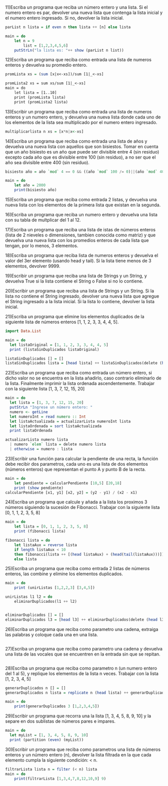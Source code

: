
11)Escriba un programa que reciba un número entero y una lista. 
Si el numero entero es par, devolver una nueva lista que contenga la lista inicial y el numero entero ingresado. Si no, devolver la lista inicial.
```Haskell
parList n lista = if even n then lista ++ [n] else lista

main = do
    let n = 9
        list = [1,2,3,4,5,6]
    putStrLn("la lista es: "++ show (parList n list))
```
12)Escriba un programa que reciba como entrada una lista de numeros enteros y devuelva su promedio entero.
```Haskell
promLista xs = (sum [x|x<-xs])/sum [1|_<-xs]

promLista2 xs = sum xs/sum [1|_<-xs]
main = do
    let lista = [1..10]
    print (promLista lista)
    print (promLista2 lista)
```
13)Escribir un programa que reciba como entrada una lista de numeros enteros y un numero entero,
y devuelva una nueva lista donde cada uno de los elementos de la lista sea multiplicado por el numero entero ingresado.
```Haskell
multiplicarlista n xs = [x*n|x<-xs]
```
14)Escriba un programa que reciba como entrada una lista de años y devuelva una nueva lista con aquellos que son bisiestos. 
Tomar en cuenta que un año bisiesto es un año que puede ser divisible entre 4 (sin residuo) excepto cada año que es divisible entre 100 (sin residuo), 
a no ser que el año sea divisible entre 400 (sin residuo).
```Haskell
bisiesto año = año `mod` 4 == 0 && ((año `mod` 100 /= 0)||(año `mod` 400 == 0))

main = do
    let año = 2000
    print(bisiesto año)
```

15)Escriba un programa que reciba como entrada 2 listas, y devuelva una nueva lista con los elementos de la primera lista que existan en la segunda.

16)Escriba un programa que reciba un numero entero y devuelva una lista con su tabla de multplicar del 1 al 12.

17)Escriba un programa que reciba una lista de istas de números enteros (lista de 2 nieveles o dimensiones, 
tambien conocida como matriz) y que devuelva una nueva lista con los promedios enteros de cada lista que tengan, por lo menos, 3 elementos.

18)Escriba un programa que reciba lista de numeros enteros y devuelva el valor del 3er elemento (usando head y tail). 
Si la lista tiene menos de 3 elementos, devolver 9999.

19)Escribir un programa que reciba una lista de Strings y un String, y devuelva True si la lista contiene el String o False si no lo contiene.

20)Escribir un programa que reciba una lista de Strings y un String. Si la lista no contiene el String ingresado,
devolver una nueva lista que agregue el String ingresado a la lista inicial. Si la lista lo contiene, devolver la lista inicial.


21)Escriba un programa que elimine los elementos duplicados de la siguiente lista de números enteros [1, 1, 2, 3, 3, 4, 4, 5].
``` Haskell
import Data.List

main = do
  let listaOriginal = [1, 1, 2, 3, 3, 4, 4, 5]
  print (listaSinDuplicados listaOriginal)

listaSinDuplicados [] = []
listaSinDuplicados lista = [head lista] ++ listaSinDuplicados(delete (head lista) (tail lista
```

22)Escriba un programa que reciba como entrada un número entero, si dicho valor no se encuentra en la lista añadirlo, 
caso contrario eliminarlo de la lista. Finalmente imprimir la lista ordenada ascendentemente. Trabajar con la siguiente lista [1, 3, 7, 12, 15, 20]
```Haskell
main = do
  let lista = [1, 3, 7, 12, 15, 20]
  putStrLn "Ingrese un número entero: "
  numero <- getLine
  let numeroInt = read numero :: Int
  let listaActualizada = actualizarLista numeroInt lista
  let listaOrdenada = sort listaActualizada
  print listaOrdenada

actualizarLista numero lista
  | numero `elem` lista = delete numero lista
  | otherwise = numero : lista
```

23)Escribir una función para calcular la pendiente de una recta, la función debe recibir dos parametros, 
cada uno es una lista de dos elementos (números enteros) que representan el punto A y punto B de la recta.
```Haskell
main = do
    let pendiente = calcularPendiente [10,5] [20,18]
    print (show pendiente)
calcularPendiente [x1, y1] [x2, y2] = (y2 - y1) / (x2 - x1)
```

24)Escriba un programa que calcule y añada a la lista los proximos 3 números siguiendo la sucesión de Fibonacci. 
Trabajar con la siguiente lista [0, 1, 1, 2, 3, 5, 8]
```Haskell
main = do
    let lista = [0, 1, 1, 2, 3, 5, 8]
    print (fibonacci lista)

fibonacci lista = do 
    let listaAux = reverse lista
    if length listaAux < 10
    then fibonacci(lista ++ [(head listaAux) + (head(tail(listaAux)))]) 
    else lista
```
25)Escriba un programa que reciba como entrada 2 listas de números enteros, las combine y elimine los elementos duplicados.
```Haskell
main = do
    print (unirListas [1,2,2,3] [3,4,5])

unirListas l1 l2 = do
    eliminarDuplicados(l1 ++ l2)


eliminarDuplicados [] = []
eliminarDuplicados l3 = [head l3] ++ eliminarDuplicados(delete (head l3) (tail l3))
```
26)Escriba un programa que reciba como parametro una cadena, extraiga las palabras y coloque cada una en una lista.
```Haskell

```
27)Escriba un programa que reciba como parametro una cadena y devuelva una lista de las vocales que se encuentren en la entrada sin que se repitan.
```Haskell

```
28)Escriba un programa que reciba como parametro n (un numero entero del 1 al 5), y replique los elementos de la lista n veces. Trabajar con la lista [1, 2, 3, 4, 5]
```Haskell
generarDuplicados n [] = []
generarDuplicados n lista = replicate n (head lista) ++ generarDuplicados n (tail lista)

main = do
    print(generarDuplicados 3 [1,2,3,4,5])
```
29)Escribir un programa que recorra una la lista [1, 3, 4, 5, 8, 9, 10] y la separe en dos sublistas de números pares e impares.
```Haskell
main = do
  let myList = [1, 3, 4, 5, 8, 9, 10]
  print (partition (even) (myList))
```
30)Escribir un programa que reciba como parametros una lista de números enteros y un número entero (n), 
devolver la lista filtrada en la que cada elemento cumpla la siguiente condición: < n.
```Haskell
filtrarLista lista n = filter (< n) lista 
main = do 
    print(filtrarLista [1,3,4,7,8,12,10,9] 9)
```
